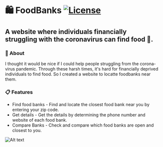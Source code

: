 # 🛍️ FoodBanks [![License](https://img.shields.io/badge/license-MIT-brightgreen.svg)](https://github.com/isebasus/FoodBanks/blob/master/LICENSE)
## A website where individuals financially struggling with the coronavirus can find food 🥔. 

### 📍 About
I thought it would be nice if I could help people struggling from the corona-virus pandemic. Through these harsh times, it's hard for financially deprived individuals to find food. So I created a website to locatte foodbanks near them. 


### 📋 Features 
* Find food banks - Find and locate the closest food bank near you by entering your zip code.
* Get details - Get the details by determining the phone number and website of each food bank.
* Compare Banks - Check and compare which food banks are open and closest to you.

![Alt text](https://github.com/ZumbaMaster313/Grocery/blob/master/public/images/foodbanksB.JPG "Proxy")
